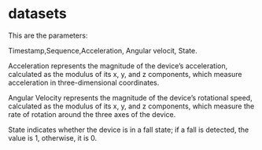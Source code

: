 # datasets



This are the parameters:

Timestamp,Sequence,Acceleration, Angular velocit, State.

Acceleration represents the magnitude of the device’s acceleration, calculated as the modulus of its x, y, and z components, which measure acceleration in three-dimensional coordinates.

Angular Velocity represents the magnitude of the device’s rotational speed, calculated as the modulus of its x, y, and z components, which measure the rate of rotation around the three axes of the device.

State indicates whether the device is in a fall state; if a fall is detected, the value is 1, otherwise, it is 0.
